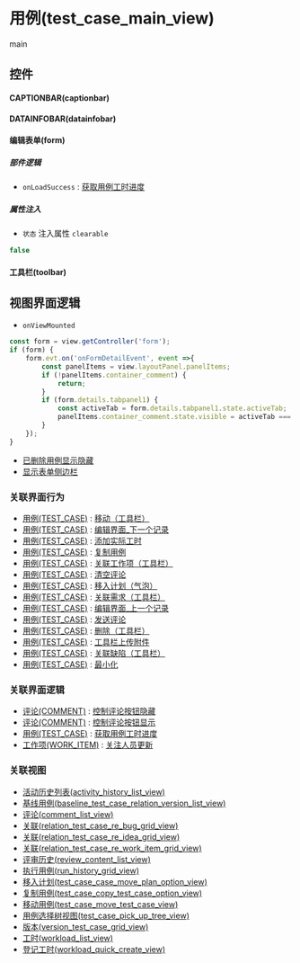 # 用例(test_case_main_view)  <!-- {docsify-ignore-all} -->


main



## 控件
#### CAPTIONBAR(captionbar)
#### DATAINFOBAR(datainfobar)
#### 编辑表单(form)

##### 部件逻辑
* `onLoadSuccess` : [获取用例工时进度](module/TestMgmt/test_case/uilogic/get_workload_schedule)

##### 属性注入
* `状态` 注入属性 `clearable`

```javascript
false
```
#### 工具栏(toolbar)

## 视图界面逻辑
* `onViewMounted`
```javascript
const form = view.getController('form');
if (form) {
    form.evt.on('onFormDetailEvent', event =>{
        const panelItems = view.layoutPanel.panelItems;
        if (!panelItems.container_comment) {
            return;
        }
        if (form.details.tabpanel1) {
            const activeTab = form.details.tabpanel1.state.activeTab;
            panelItems.container_comment.state.visible = activeTab === 'tabpage1';
        }
    });
}
```
  * [已删除用例显示隐藏](module/TestMgmt/test_case/uilogic/deleted_visible)
  * [显示表单侧边栏](module/TestMgmt/test_case/uilogic/show_form_sidebar)


### 关联界面行为
  * [用例(TEST_CASE)](module/TestMgmt/test_case) : [移动（工具栏）](module/TestMgmt/test_case#界面行为)
  * [用例(TEST_CASE)](module/TestMgmt/test_case) : [编辑界面_下一个记录](module/TestMgmt/test_case#界面行为)
  * [用例(TEST_CASE)](module/TestMgmt/test_case) : [添加实际工时](module/TestMgmt/test_case#界面行为)
  * [用例(TEST_CASE)](module/TestMgmt/test_case) : [复制用例](module/TestMgmt/test_case#界面行为)
  * [用例(TEST_CASE)](module/TestMgmt/test_case) : [关联工作项（工具栏）](module/TestMgmt/test_case#界面行为)
  * [用例(TEST_CASE)](module/TestMgmt/test_case) : [清空评论](module/TestMgmt/test_case#界面行为)
  * [用例(TEST_CASE)](module/TestMgmt/test_case) : [移入计划（气泡）](module/TestMgmt/test_case#界面行为)
  * [用例(TEST_CASE)](module/TestMgmt/test_case) : [关联需求（工具栏）](module/TestMgmt/test_case#界面行为)
  * [用例(TEST_CASE)](module/TestMgmt/test_case) : [编辑界面_上一个记录](module/TestMgmt/test_case#界面行为)
  * [用例(TEST_CASE)](module/TestMgmt/test_case) : [发送评论](module/TestMgmt/test_case#界面行为)
  * [用例(TEST_CASE)](module/TestMgmt/test_case) : [删除（工具栏）](module/TestMgmt/test_case#界面行为)
  * [用例(TEST_CASE)](module/TestMgmt/test_case) : [工具栏上传附件](module/TestMgmt/test_case#界面行为)
  * [用例(TEST_CASE)](module/TestMgmt/test_case) : [关联缺陷（工具栏）](module/TestMgmt/test_case#界面行为)
  * [用例(TEST_CASE)](module/TestMgmt/test_case) : [最小化](module/TestMgmt/test_case#界面行为)

### 关联界面逻辑
  * [评论(COMMENT)](module/Base/comment) : [控制评论按钮隐藏](module/Base/comment/uilogic/comment_icon_hidden)
  * [评论(COMMENT)](module/Base/comment) : [控制评论按钮显示](module/Base/comment/uilogic/comment_icon_show)
  * [用例(TEST_CASE)](module/TestMgmt/test_case) : [获取用例工时进度](module/TestMgmt/test_case/uilogic/get_workload_schedule)
  * [工作项(WORK_ITEM)](module/ProjMgmt/work_item) : [关注人员更新](module/ProjMgmt/work_item/uilogic/attention_personnel_update)

### 关联视图
  * [活动历史列表(activity_history_list_view)](app/view/activity_history_list_view)
  * [基线用例(baseline_test_case_relation_version_list_view)](app/view/baseline_test_case_relation_version_list_view)
  * [评论(comment_list_view)](app/view/comment_list_view)
  * [关联(relation_test_case_re_bug_grid_view)](app/view/relation_test_case_re_bug_grid_view)
  * [关联(relation_test_case_re_idea_grid_view)](app/view/relation_test_case_re_idea_grid_view)
  * [关联(relation_test_case_re_work_item_grid_view)](app/view/relation_test_case_re_work_item_grid_view)
  * [评审历史(review_content_list_view)](app/view/review_content_list_view)
  * [执行用例(run_history_grid_view)](app/view/run_history_grid_view)
  * [移入计划(test_case_case_move_plan_option_view)](app/view/test_case_case_move_plan_option_view)
  * [复制用例(test_case_copy_test_case_option_view)](app/view/test_case_copy_test_case_option_view)
  * [移动用例(test_case_move_test_case_view)](app/view/test_case_move_test_case_view)
  * [用例选择树视图(test_case_pick_up_tree_view)](app/view/test_case_pick_up_tree_view)
  * [版本(version_test_case_grid_view)](app/view/version_test_case_grid_view)
  * [工时(workload_list_view)](app/view/workload_list_view)
  * [登记工时(workload_quick_create_view)](app/view/workload_quick_create_view)

<script>
 const { createApp } = Vue
  createApp({
    data() {
      return {

      }
    }
  }).use(ElementPlus).mount('#app')
</script>